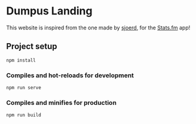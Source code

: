 # Dumpus Landing

This website is inspired from the one made by <a href="https://sjoerd.dev">sjoerd</a>, for the <a href="https://stats.fm">Stats.fm</a> app!</p>

## Project setup
```
npm install
```

### Compiles and hot-reloads for development
```
npm run serve
```

### Compiles and minifies for production
```
npm run build
```
